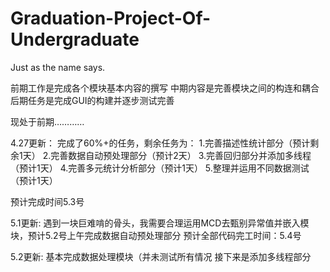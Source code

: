# Graduation-Project-Of-Undergraduate
Just as the name says.

前期工作是完成各个模块基本内容的撰写
中期内容是完善模块之间的构连和耦合
后期任务是完成GUI的构建并逐步测试完善

现处于前期…………

4.27更新：
完成了60%+的任务，剩余任务为：
1.完善描述性统计部分（预计剩余1天）
2.完善数据自动预处理部分（预计2天）
3.完善回归部分并添加多线程（预计1天）
4.完善多元统计分析部分（预计1天）
5.整理并运用不同数据测试（预计1天）

预计完成时间5.3号

5.1更新:
遇到一块巨难啃的骨头，我需要合理运用MCD去甄别异常值并嵌入模块，预计5.2号上午完成数据自动预处理部分
预计全部代码完工时间：5.4号

5.2更新:
基本完成数据处理模块（并未测试所有情况
接下来是添加多线程部分